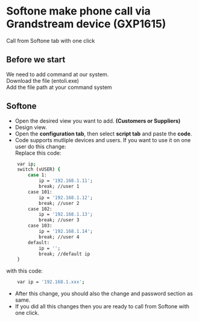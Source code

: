 # Softone make phone call via Grandstream device (GXP1615)
Call from Softone tab with one click

## Before we start
We need to add command at our system. <br/>
Download the file (entoli.exe) <br/>
Add the file path at your command system <br/>


## Softone
- Open the desired view you want to add. **(Customers or Suppliers)**
- Design view.
- Open the **configuration tab**, then select **script tab** and paste the **code**.
- Code supports mutliple devices and users. If you want to use it on one user do this change: <br/>
Replace this code:
```sh
	var ip;
	switch (vUSER) {
		case 1:
			ip = '192.168.1.11';
			break; //user 1
		case 101:
			ip = '192.168.1.12';
			break; //user 2
		case 102:
			ip = '192.168.1.13';
			break; //user 3
		case 103:
			ip = '192.168.1.14';
			break; //user 4
		default:
			ip = '';
			break; //default ip
	}
```
with this code:
```sh
	var ip = '192.168.1.xxx';
```
- After this change, you should also the change and password section as same.
- If you did all this changes then you are ready to call from Softone with one click.
	
